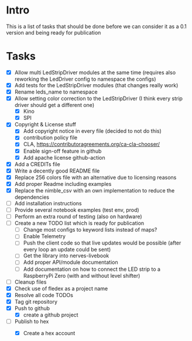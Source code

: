 # Intro
This is a list of tasks that should be done before we can consider it as a 0.1 version
and being ready for publication

# Tasks
- [x] Allow multi LedStripDriver modules at the same time (requires also reworking the LedDriver config to namespace the configs)
- [x] Add tests for the LedStripDriver modules (that changes really work)
- [x] Rename leds_name to namespace
- [x] Allow setting color correction to the LedStripDriver (I think every strip driver should get a different one)
  - [x] Kino
  - [x] SPI
- [x] Copyright & License stuff
  - [x] Add copyright notice in every file (decided to not do this)
  - [x] contribution policy file
  - [x] CLA, https://contributoragreements.org/ca-cla-chooser/
  - [x] Enable sign-off feature in github
  - [x] Add apache license
github-action
- [x] Add a CREDITs file
- [x] Write a decently good README file
- [x] Replace 256 colors file with an alternative due to licensing reasons
- [x] Add proper Readme including examples
- [x] Replace the nimble_csv with an own implementation to reduce the dependencies
- [ ] Add installation instructions
- [ ] Provide several notebook examples (test env, prod)
- [ ] Perform an extra round of testing (also on hardware)
- [ ] Create a new TODO list which is ready for publication
  - [ ] Change most configs to keyword lists instead of maps?
  - [ ] Enable Telemetry
  - [ ] Push the client code so that live updates would be possible (after every loop an update could be sent)
  - [ ] Get the library into nerves-livebook
  - [ ] Add proper API/module documentation
  - [ ] Add documentation on how to connect the LED strip to a RaspberryPi Zero (with and without level shifter)
- [ ] Cleanup files
- [x] Check use of fledex as a project name
- [x] Resolve all code TODOs
- [x] Tag git repository
- [x] Push to github
  - [x] create a github project
- [ ] Publish to hex
  - [x] Create a hex account

